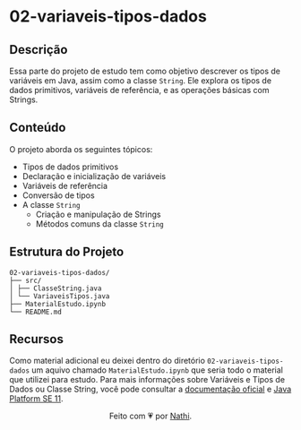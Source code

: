 # 02-variaveis-tipos-dados

## Descrição

Essa parte do projeto de estudo tem como objetivo descrever os tipos de variáveis em Java, assim como a classe `String`. Ele explora os tipos de dados primitivos, variáveis de referência, e as operações básicas com Strings.

## Conteúdo

O projeto aborda os seguintes tópicos:

- Tipos de dados primitivos
- Declaração e inicialização de variáveis
- Variáveis de referência
- Conversão de tipos
- A classe `String`
  - Criação e manipulação de Strings
  - Métodos comuns da classe `String`

## Estrutura do Projeto

```bs
02-variaveis-tipos-dados/
├── src/
│ ├── ClasseString.java
│ └── VariaveisTipos.java
├── MaterialEstudo.ipynb
└── README.md
```

## Recursos

Como material adicional eu deixei dentro do diretório `02-variaveis-tipos-dados` um aquivo chamado `MaterialEstudo.ipynb` que seria todo o material que utilizei para estudo. Para mais informações sobre Variáveis e Tipos de Dados ou Classe String, você pode consultar a [documentação oficial](https://docs.oracle.com/javase/tutorial/java/nutsandbolts/variables.html) e [Java Platform SE 11](https://docs.oracle.com/en/java/javase/11/docs/api/java.base/java/lang/String.html).

<div align="center">Feito com 💗 por <a href="https://github.com/nathaliacappellini">Nathi</a>.</div>
